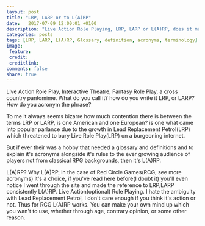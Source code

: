 ```yaml
---
layout: post
title: "LRP, LARP or to L(A)RP"
date:   2017-07-09 12:00:01 +0100
description: "Live Action Role Playing, LRP, LARP or L(A)RP, does it matter"
categories: posts
tags: [LRP, LARP, L(A)RP, Glossary, definition, acronyms, terminology]
image:
 feature:
 credit:
 creditlink:
comments: false
share: true
---
```


Live Action Role Play, Interactive Theatre, Fantasy Role Play, a cross country pantomime. What do you call it? how do you write it LRP, or LARP? How do you acronym the phrase?

To me it always seems bizarre how much contention there is between the terms LRP or LARP, is one American and one European? is one what came into popular parlance due to the growth in Lead Replacement Petrol(LRP) which threatened to bury Live Role Play(LRP) on a burgeoning internet.

But if ever their was a hobby that needed a glossary and definitions and to explain it's acronyms alongside it's rules to the ever growing audience of players not from classical RPG backgrounds, then it's L(A)RP.

L(A)RP? Why L(A)RP, in the case of Red Circle Games(RCG, see more acronyms) it's a choice, if you've read here before(I doubt it) you'll even notice I went through the site and made the reference to LRP,LARP consistently L(A)RP. Live Action(optional) Role Playing. I hate the ambiguity with Lead Replacement Petrol, I don't care enough if you think it's action or not. Thus for RCG L(A)RP works. You can make your own mind up which you wan't to use, whether through age, contrary opinion, or some other reason.
